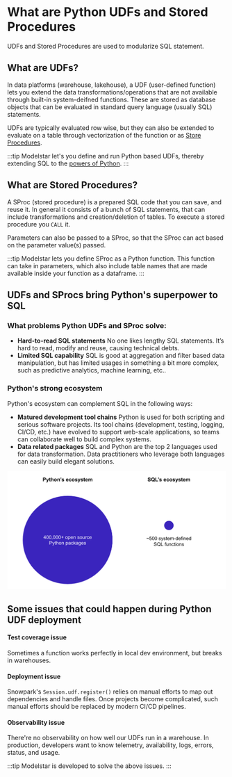 # What are Python UDFs and Stored Procedures

UDFs and Stored Procedures are used to modularize SQL statement.

## What are UDFs?

In data platforms (warehouse, lakehouse), a UDF (user-defined function) lets you extend the data transformations/operations that are not available through built-in system-deifned functions. These are stored as database objects that can be evaluated in standard query language (usually SQL) statements.

UDFs are typically evaluated row wise, but they can also be extended to evaluate on a table through vectorization of the function or as [Store Procedures](#what-are-stored-procedures).

:::tip
Modelstar let's you define and run Python based UDFs, thereby extending SQL to the [powers of Python](#pythons-super-powers).
:::

<!-- TODO: Add an example code here to show how a UDF in python is defined and how it is called in SQL. -->

## What are Stored Procedures?

A SProc (stored procedure) is a prepared SQL code that you can save, and reuse it. In general it consists of a bunch of SQL statements, that can include transformations and creation/deletion of tables. To execute a stored procedure you `CALL` it.

Parameters can also be passed to a SProc, so that the SProc can act based on the parameter value(s) passed.

:::tip
Modelstar lets you define SProc as a Python function. This function can take in parameters, which also include table names that are made available inside your function as a dataframe.
:::

<!-- TODO: More on SProcs can be found here, which includes information about limitations, best practice, when to use one and examples. -->

## UDFs and SProcs bring Python's superpower to SQL

### What problems Python UDFs and SProc solve:
-   **Hard-to-read SQL statements**
    No one likes lengthy SQL statements. It’s hard to read, modify and reuse, causing technical debts.
-   **Limited SQL capability**
    SQL is good at aggregation and filter based data manipulation, but has limited usages in something a bit more complex, such as predictive analytics, machine learning, etc..

### Python's strong ecosystem
Python's ecosystem can complement SQL in the following ways:

-   **Matured development tool chains** Python is used for both scripting and serious software projects. Its tool chains (development, testing, logging, CI/CD, etc.) have evolved to support web-scale applications, so teams can collaborate well to build complex systems.
-   **Data related packages** SQL and Python are the top 2 languages used for data transformation. Data practitioners who leverage both languages can easily build elegant solutions.

![Python vs SQL](./img/python-vs-sql.png)

## Some issues that could happen during Python UDF deployment

#### Test coverage issue
Sometimes a function works perfectly in local dev environment, but breaks in warehouses.

#### Deployment issue
Snowpark's `Session.udf.register()` relies on manual efforts to map out dependencies and handle files. Once projects become complicated, such manual efforts should be replaced by modern CI/CD pipelines.

#### Observability issue
There're no observability on how well our UDFs run in a warehouse. In production, developers want to know telemetry, availability, logs, errors, status, and usage.

:::tip
Modelstar is developed to solve the above issues.
:::